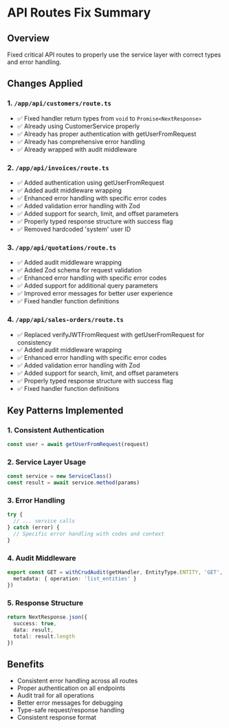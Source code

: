 # API Routes Fix Summary

## Overview
Fixed critical API routes to properly use the service layer with correct types and error handling.

## Changes Applied

### 1. `/app/api/customers/route.ts`
- ✅ Fixed handler return types from `void` to `Promise<NextResponse>`
- ✅ Already using CustomerService properly
- ✅ Already has proper authentication with getUserFromRequest
- ✅ Already has comprehensive error handling
- ✅ Already wrapped with audit middleware

### 2. `/app/api/invoices/route.ts`
- ✅ Added authentication using getUserFromRequest
- ✅ Added audit middleware wrapping
- ✅ Enhanced error handling with specific error codes
- ✅ Added validation error handling with Zod
- ✅ Added support for search, limit, and offset parameters
- ✅ Properly typed response structure with success flag
- ✅ Removed hardcoded 'system' user ID

### 3. `/app/api/quotations/route.ts`
- ✅ Added audit middleware wrapping
- ✅ Added Zod schema for request validation
- ✅ Enhanced error handling with specific error codes
- ✅ Added support for additional query parameters
- ✅ Improved error messages for better user experience
- ✅ Fixed handler function definitions

### 4. `/app/api/sales-orders/route.ts`
- ✅ Replaced verifyJWTFromRequest with getUserFromRequest for consistency
- ✅ Added audit middleware wrapping
- ✅ Enhanced error handling with specific error codes
- ✅ Added validation error handling with Zod
- ✅ Added support for search, limit, and offset parameters
- ✅ Properly typed response structure with success flag
- ✅ Fixed handler function definitions

## Key Patterns Implemented

### 1. Consistent Authentication
```typescript
const user = await getUserFromRequest(request)
```

### 2. Service Layer Usage
```typescript
const service = new ServiceClass()
const result = await service.method(params)
```

### 3. Error Handling
```typescript
try {
  // ... service calls
} catch (error) {
  // Specific error handling with codes and context
}
```

### 4. Audit Middleware
```typescript
export const GET = withCrudAudit(getHandler, EntityType.ENTITY, 'GET', {
  metadata: { operation: 'list_entities' }
})
```

### 5. Response Structure
```typescript
return NextResponse.json({
  success: true,
  data: result,
  total: result.length
})
```

## Benefits
- Consistent error handling across all routes
- Proper authentication on all endpoints
- Audit trail for all operations
- Better error messages for debugging
- Type-safe request/response handling
- Consistent response format
